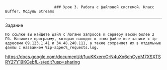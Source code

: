                           ### Урок 3. Работа с файловой системой. Класс Buffer. Модуль Streams

----
Задание

`По ссылке вы найдёте файл с логами запросов к серверу весом более 2 Гб. Напишите программу,
которая находит в этом файле все записи с ip-адресами 89.123.1.41 и 34.48.240.111, а также
сохраняет их в отдельные файлы с названием %ip-адрес%_requests.log.`

https://docs.google.com/document/d/1uuKKxercOrN4uXx6chCypM7XSXTSRY27Y19KCebfL-s/edit?usp=sharing
